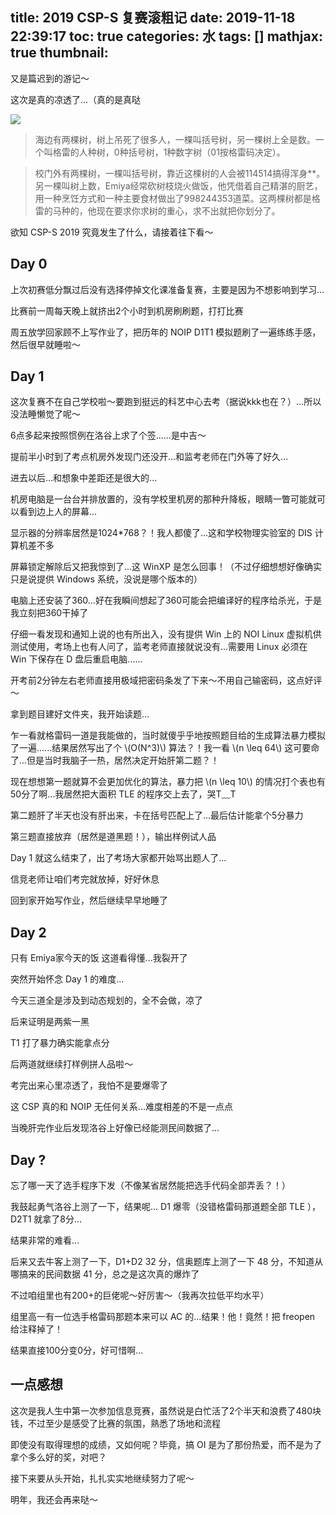 title: 2019 CSP-S 复赛滚粗记
date: 2019-11-18 22:39:17
toc: true
categories: 水
tags: []
mathjax: true
thumbnail: 
---

又是篇迟到的游记～

这次是真的凉透了...（真的是真哒

![](https://blog-img-1251828412.image.myqcloud.com/2019/11/24/boom.png!webp_1920w)

<!--more-->

> 海边有两棵树，树上吊死了很多人，一棵叫括号树，另一棵树上全是数。一个叫格雷的人种树，0种括号树，1种数字树（01按格雷码决定）。

> 校门外有两棵树，一棵叫括号树，靠近这棵树的人会被114514搞得浑身**。另一棵叫树上数，Emiya经常砍树枝烧火做饭，他凭借着自己精湛的厨艺，用一种烹饪方式和一种主要食材做出了998244353道菜。这两棵树都是格雷的马种的，他现在要求你求树的重心，求不出就把你划分了。

欲知 CSP-S 2019 究竟发生了什么，请接着往下看～

## Day 0 ##

上次初赛低分飘过后没有选择停掉文化课准备复赛，主要是因为不想影响到学习...

比赛前一周每天晚上就挤出2个小时到机房刷刷题，打打比赛

周五放学回家顾不上写作业了，把历年的 NOIP D1T1 模拟题刷了一遍练练手感，然后很早就睡啦～

## Day 1 ##

这次复赛不在自己学校啦～要跑到挺远的科艺中心去考（据说kkk也在？）...所以没法睡懒觉了呢～

6点多起来按照惯例在洛谷上求了个签......是中吉～

提前半小时到了考点机房外发现门还没开...和监考老师在门外等了好久...

进去以后...和想象中差距还是很大的...

机房电脑是一台台并排放置的，没有学校里机房的那种升降板，眼睛一瞥可能就可以看到边上人的屏幕...

显示器的分辨率居然是1024*768？！我人都傻了...这和学校物理实验室的 DIS 计算机差不多

屏幕锁定解除后又把我惊到了...这 WinXP 是怎么回事！（不过仔细想想好像确实只是说提供 Windows 系统，没说是哪个版本的）

电脑上还安装了360...好在我瞬间想起了360可能会把编译好的程序给杀光，于是我立刻把360干掉了

仔细一看发现和通知上说的也有所出入，没有提供 Win 上的 NOI Linux 虚拟机供测试使用，考场上也有人问了，监考老师直接就说没有...需要用 Linux 必须在 Win 下保存在 D 盘后重启电脑......

开考前2分钟左右老师直接用极域把密码条发了下来～不用自己输密码，这点好评～

拿到题目建好文件夹，我开始读题...

乍一看就格雷码一道是我能做的，当时就傻乎乎地按照题目给的生成算法暴力模拟了一遍......结果居然写出了个 \\(O(N^3)\\) 算法？！我一看 \\(n \leq 64\\) 这可要命了...但是当时我脑子一热，居然决定开始肝第二题？！

现在想想第一题就算不会更加优化的算法，暴力把 \\(n \leq 10\\) 的情况打个表也有50分了啊...我居然把大面积 TLE 的程序交上去了，哭T﹏T

第二题肝了半天也没有肝出来，卡在括号匹配上了...最后估计能拿个5分暴力

第三题直接放弃（居然是道黑题！），输出样例试人品

Day 1 就这么结束了，出了考场大家都开始骂出题人了...

信竞老师让咱们考完就放掉，好好休息

回到家开始写作业，然后继续早早地睡了

## Day 2 ##

只有 Emiya家今天的饭 这道看得懂...我裂开了

突然开始怀念 Day 1 的难度...

今天三道全是涉及到动态规划的，全不会做，凉了

后来证明是两紫一黑

T1 打了暴力确实能拿点分

后两道就继续打样例拼人品啦～

考完出来心里凉透了，我怕不是要爆零了

这 CSP 真的和 NOIP 无任何关系...难度相差的不是一点点

当晚肝完作业后发现洛谷上好像已经能测民间数据了...

## Day ? ##

忘了哪一天了选手程序下发（不像某省居然能把选手代码全部弄丢？！）

我鼓起勇气洛谷上测了一下，结果呢... D1 爆零（没错格雷码那道题全部 TLE ），D2T1 就拿了8分...

结果非常的难看...

后来又去牛客上测了一下，D1+D2 32 分，信奥题库上测了一下 48 分，不知道从哪搞来的民间数据 41 分，总之是这次真的爆炸了

不过咱组里也有200+的巨佬呢～好厉害～（我再次拉低平均水平）

组里高一有一位选手格雷码那题本来可以 AC 的...结果！他！竟然！把 freopen 给注释掉了！

结果直接100分变0分，好可惜啊...

## 一点感想 ##

这次是我人生中第一次参加信息竞赛，虽然说是白忙活了2个半天和浪费了480块钱，不过至少是感受了比赛的氛围，熟悉了场地和流程

即使没有取得理想的成绩，又如何呢？毕竟，搞 OI 是为了那份热爱，而不是为了拿个多么好的奖，对吧？

接下来要从头开始，扎扎实实地继续努力了呢～

明年，我还会再来哒～

